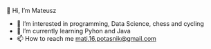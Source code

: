 👋 Hi, I’m Mateusz
- 👀 I’m interested in programming, Data Science, chess and cycling
- 🌱 I’m currently learning Pyhon and Java
- 📫 How to reach me mati.16.potasnik@gmail.com

<!---
PotasnikM/PotasnikM is a ✨ special ✨ repository because its `README.md` (this file) appears on your GitHub profile.
You can click the Preview link to take a look at your changes.
--->
